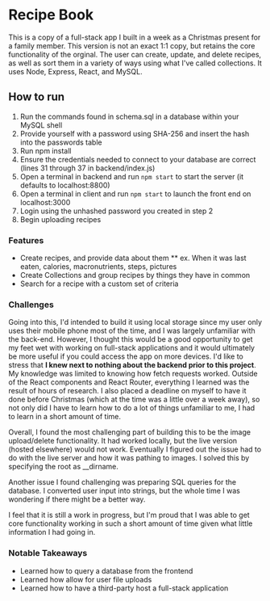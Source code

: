# Recipe Book

This is a copy of a full-stack app I built in a week as a Christmas present for a family member. This version is not an exact 1:1 copy, but retains the core functionality of the orginal. The user can create, 
update, and delete recipes, as well as sort them in a variety of ways using what I've called collections. It uses Node, Express, React, and MySQL.

## How to run

1. Run the commands found in schema.sql in a database within your MySQL shell
2. Provide yourself with a password using SHA-256 and insert the hash into the passwords table
3. Run npm install
4. Ensure the credentials needed to connect to your database are correct (lines 31 through 37 in backend/index.js)
5. Open a terminal in backend and run ```npm start``` to start the server (it defaults to localhost:8800)
6. Open a terminal in client and run ```npm start``` to launch the front end on localhost:3000
7. Login using the unhashed password you created in step 2
8. Begin uploading recipes

### Features

* Create recipes, and provide data about them
  ** ex. When it was last eaten, calories, macronutrients, steps, pictures
* Create Collections and group recipes by things they have in common
* Search for a recipe with a custom set of criteria

### Challenges

Going into this, I'd intended to build it using local storage since my user only uses their mobile phone most of the time, and I was largely unfamiliar with the back-end. 
However, I thought this would be a good opportunity to get my feet wet with working on full-stack applications and it would ultimately be more useful if you could access the app on more devices. 
I'd like to stress that **I knew next to nothing about the backend prior to this project**. My knowledge was limited to knowing how fetch requests worked. Outside of the React components and React Router, everything I learned was the result of hours of research.
I also placed a deadline on myself to have it done before Christmas (which at the time was a little over a week away), so not only did I have to learn how to do a lot of things unfamiliar to me, I had to learn in a short amount of time.

Overall, I found the most challenging part of building this to be the image upload/delete functionality. It had worked locally, but the live version (hosted elsewhere) would not work. Eventually I figured out the issue had to do with the live server and how it was pathing to images. I solved this by specifying the root as __dirname.

Another issue I found challenging was preparing SQL queries for the database. I converted user input into strings, but the whole time I was wondering if there might be a better way.

I feel that it is still a work in progress, but I'm proud that I was able to get core functionality working in such a short amount of time given what little information I had going in.

### Notable Takeaways

* Learned how to query a database from the frontend
* Learned how allow for user file uploads
* Learned how to have a third-party host a full-stack application
